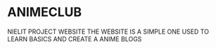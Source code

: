 # ANIMECLUB
NIELIT PROJECT WEBSITE 
THE WEBSITE IS A SIMPLE ONE USED TO LEARN BASICS AND CREATE A ANIME BLOGS
